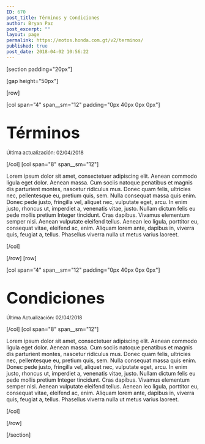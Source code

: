 ```yaml
---
ID: 670
post_title: Términos y Condiciones
author: Bryan Paz
post_excerpt: ""
layout: page
permalink: https://motos.honda.com.gt/v2/terminos/
published: true
post_date: 2018-04-02 10:56:22
---
```

[section padding="20px"]

[gap height="50px"]

[row]

[col span="4" span__sm="12" padding="0px 40px 0px 0px"]

<h1><span style="font-size: 150%;">Términos</span></h1>
<p><span style="font-size: 12.96px;">Última actualización: 02/04/2018</span></p>

[/col]
[col span="8" span__sm="12"]

<p>Lorem ipsum dolor sit amet, consectetuer adipiscing elit. Aenean commodo ligula eget dolor. Aenean massa. Cum sociis natoque penatibus et magnis dis parturient montes, nascetur ridiculus mus. Donec quam felis, ultricies nec, pellentesque eu, pretium quis, sem. Nulla consequat massa quis enim. Donec pede justo, fringilla vel, aliquet nec, vulputate eget, arcu. In enim justo, rhoncus ut, imperdiet a, venenatis vitae, justo. Nullam dictum felis eu pede mollis pretium Integer tincidunt. Cras dapibus. Vivamus elementum semper nisi. Aenean vulputate eleifend tellus. Aenean leo ligula, porttitor eu, consequat vitae, eleifend ac, enim. Aliquam lorem ante, dapibus in, viverra quis, feugiat a, tellus. Phasellus viverra nulla ut metus varius laoreet.</p>

[/col]

[/row]
[row]

[col span="4" span__sm="12" padding="0px 40px 0px 0px"]

<h1><span style="font-size: 150%;">Condiciones</span></h1>
<p><span style="font-size: 90%;">Última Actualización: 02/04/2018</span></p>

[/col]
[col span="8" span__sm="12"]

<p>Lorem ipsum dolor sit amet, consectetuer adipiscing elit. Aenean commodo ligula eget dolor. Aenean massa. Cum sociis natoque penatibus et magnis dis parturient montes, nascetur ridiculus mus. Donec quam felis, ultricies nec, pellentesque eu, pretium quis, sem. Nulla consequat massa quis enim. Donec pede justo, fringilla vel, aliquet nec, vulputate eget, arcu. In enim justo, rhoncus ut, imperdiet a, venenatis vitae, justo. Nullam dictum felis eu pede mollis pretium Integer tincidunt. Cras dapibus. Vivamus elementum semper nisi. Aenean vulputate eleifend tellus. Aenean leo ligula, porttitor eu, consequat vitae, eleifend ac, enim. Aliquam lorem ante, dapibus in, viverra quis, feugiat a, tellus. Phasellus viverra nulla ut metus varius laoreet.</p>

[/col]

[/row]

[/section]